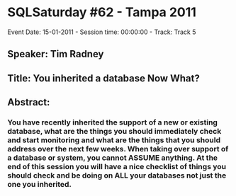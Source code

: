# SQLSaturday #62 - Tampa 2011
Event Date: 15-01-2011 - Session time: 00:00:00 - Track: Track 5
## Speaker: Tim Radney
## Title: You inherited a database Now What?
## Abstract:
### You have recently inherited the support of a new or existing database, what are the things you should immediately check and start monitoring and what are the things that you should address over the next few weeks.  When taking over support of a database or system, you cannot ASSUME anything.  At the end of this session you will have a nice checklist of things you should check and be doing on ALL your databases not just the one you inherited.
